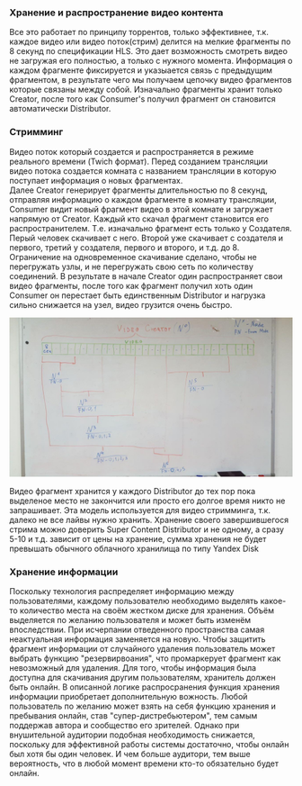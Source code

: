 ### Хранение и распространение видео контента
Все это работает по принципу торрентов, только эффективнее, т.к. каждое видео или видео поток(стрим) делится на мелкие фрагменты по 8 секунд по спецификации HLS. Это дает возможность смотреть видео не загружая его полностью, а только с нужного момента. 
Информация о каждом фрагменте фиксируется и указыается связь с предыдущим фрагментом, в результате чего мы получаем цепочку видео фрагментов которые связаны между собой. Изначально фрагменты хранит только Creator, после того как Consumer's получил фрагмент он становится автоматически Distributor. 

### Стримминг
Видео поток который создается и распространяется в режиме реального времени (Twich формат).
Перед созданием трансляции видео потока создается комната с названием трансляции в которую поступает информация о новых фрагментах.  
Далее Creator генерирует фрагменты длительностью по 8 секунд, отправляя информацию о каждом фрагменте в комнату трансляции, Consumer видит новый фрагмент видео в этой комнате и загружает напрямую от Creator. Каждый кто скачал фрагмент становится его распространителем. Т.е. изначально фрагмент есть только у Создателя. Перый человек скачивает с него. Второй уже скачивает с создателя и первого, третий у создателя, первого и второго, и т.д. до 8. Ограничение на одновременное скачивание сделано, чтобы не перегружать узлы, и не перегружать свою сеть по количеству соединений. В результате в начале Creator один распространяет свои видео фрагменты, после того как фрагмент получил хоть один Consumer он перестает быть единственным Distributor и нагрузка сильно снижается на узел, видео грузится очень быстро.

![](images/video_creator.jpg)

Видео фрагмент хранится у каждого Distributor до тех пор пока выделеное место не закончится или просто его долгое время никто не запрашивает. Эта модель используется для видео стримминга, т.к. далеко не все лайвы нужно хранить. 
Хранение своего завершившегося стрима можно доверить Super Content Distributor и не одному, а сразу 5-10 и т.д. зависит от цены на хранение, сумма хранения не будет превышать обычного облачного хранилища по типу Yandex Disk  

### Хранение информации

Поскольку технология распределяет информацию между пользователями, каждому пользователю необходимо выделять какое-то количество места на своём жестком диске для хранения. 
Объём выделяется по желанию пользователя и может быть изменём впоследствии.
При исчерпании отведенного пространства самая неактуальная информация заменяется на новую. 
Чтобы защитить фрагмент информации от случайного удаления пользователь может выбрать функцию "резервирвоания", что промаркерует фрагмент как невозможный для удаления. 
Для того, чтобы информация была доступна для скачивания другим пользователям, хранитель должен быть онлайн.
В описанной логике распросранения функция хранения информации приобретает дополнительную вожность. Любой пользователь по желанию может взять на себя функцию хранения и пребывания онлайн, став "супер-дистребьютером", тем самым поддержав автора и сообщество его зрителей. 
Однако при внушительной аудитории подобная необходимость снижается, поскольку для эффективной работы системы достаточно, чтобы онлайн был хотя бы один человек. И чем больше аудитори, тем выше вероятность, что в любой момент времени кто-то обязательно будет онлайн. 
